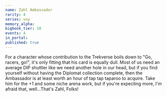 ```yaml
---
name: Zahl Ambassador
rarity: 4
series: voy
memory_alpha:
bigbook_tier: 10
events: 4
in_portal:
published: true
---
```


For a character whose contribution to the Trekverse boils down to "Go, racers, go!", it's only fitting that his card is equally dull. Most of us need an average DIP shuttler like we need another hole in our head, but if you find yourself without having the Diplomat collection complete, then the Ambassador is at least worth an hour of tap tap taparoo to acquire. Take him for the +1 and some niche arena work, but if you're expecting more, I'm afraid that, well...That's Zahl, Folks!
